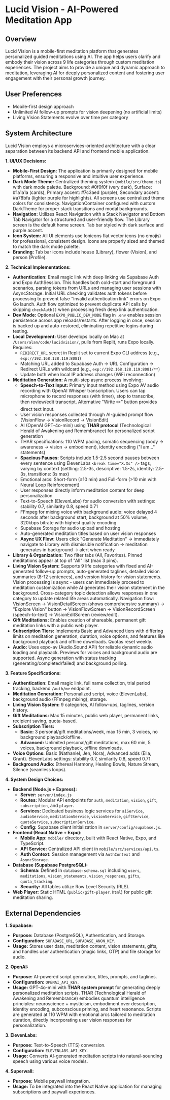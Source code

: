 # Lucid Vision - AI-Powered Meditation App

## Overview
Lucid Vision is a mobile-first meditation platform that generates personalized guided meditations using AI. The app helps users clarify and embody their vision across 9 life categories through custom meditation experiences. The project aims to provide a unique and dynamic approach to meditation, leveraging AI for deeply personalized content and fostering user engagement with their personal growth journey.

## User Preferences
- Mobile-first design approach
- Unlimited AI follow-up prompts for vision deepening (no artificial limits)
- Living Vision Statements evolve over time per category

## System Architecture
Lucid Vision employs a microservices-oriented architecture with a clear separation between its backend API and frontend mobile application.

**1. UI/UX Decisions:**
- **Mobile-First Design:** The application is primarily designed for mobile platforms, ensuring a responsive and intuitive user experience.
- **Dark Mode Theme:** Centralized theming system (`mobile/src/theme.ts`) with dark mode palette. Background: #0f0f0f (very dark), Surface: #1a1a1a (cards), Primary accent: #7c3aed (purple), Secondary accent: #a78bfa (lighter purple for highlights). All screens use centralized theme colors for consistency. NavigationContainer configured with custom DarkTheme for proper stack transitions and modal backgrounds.
- **Navigation:** Utilizes React Navigation with a Stack Navigator and Bottom Tab Navigator for a structured and user-friendly flow. The Library screen is the default home screen. Tab bar styled with dark surface and purple accent.
- **Icon System:** All UI elements use Ionicons flat vector icons (no emojis) for professional, consistent design. Icons are properly sized and themed to match the dark mode palette.
- **Branding:** Tab bar icons include house (Library), flower (Vision), and person (Profile).

**2. Technical Implementations:**
- **Authentication:** Email magic link with deep linking via Supabase Auth and Expo AuthSession. This handles both cold-start and foreground scenarios, parsing tokens from URLs and managing user sessions with AsyncStorage. Initial URL checking validates auth tokens before processing to prevent false "Invalid authentication link" errors on Expo Go launch. Auth flow optimized to prevent duplicate API calls by skipping `checkAuth()` when processing fresh deep link authentication.
- **Dev Mode:** Optional `EXPO_PUBLIC_DEV_MODE` flag in `.env` enables session persistence across app reloads/restarts. After logging in once, session is backed up and auto-restored, eliminating repetitive logins during testing.
- **Local Development:** User develops locally on Mac at `/Users/alan/code/lucidvision/`, pulls from Replit, runs Expo locally. Requires:
  - `REDIRECT_URL` secret in Replit set to current Expo CLI address (e.g., `exp://192.168.128.119:8081`)
  - Matching URL added to Supabase Auth → URL Configuration → Redirect URLs with wildcard (e.g., `exp://192.168.128.119:8081/**`)
  - Update both when local IP address changes (WiFi reconnection)
- **Meditation Generation:** A multi-step async process involving:
    - **Speech-to-Text Input:** Primary input method using Expo AV audio recording with OpenAI Whisper transcription. Users can tap microphone to record responses (with timer), stop to transcribe, then review/edit transcript. Alternative "Write ✏️" button provides direct text input.
    - User vision responses collected through AI-guided prompt flow (VisionFlow → VisionRecord → VisionEdit)
    - AI (OpenAI GPT-4o-mini) using **THAR protocol** (Technological Herald of Awakening and Remembrance) for personalized script generation
    - THAR specifications: 110 WPM pacing, somatic sequencing (body → awareness → vision → embodiment), identity encoding ("I am..." statements)
    - **Spacious Pauses:** Scripts include 1.5-2.5 second pauses between every sentence using ElevenLabs `<break time="X.Xs" />` tags, varying by context (settling: 2.5-3s, descriptive: 1.5-2s, identity: 2.5-3s, transitions: 3s max)
    - Emotional arcs: Short-form (≤10 min) and Full-form (>10 min with Neural Loop Reinforcement)
    - User responses directly inform meditation content for deep personalization
    - Text-to-Speech (ElevenLabs) for audio conversion with settings: stability 0.7, similarity 0.8, speed 0.71
    - FFmpeg for mixing voice with background audio: voice delayed 4 seconds after background start, background at 50% volume, 320kbps bitrate with highest quality encoding
    - Supabase Storage for audio upload and hosting
    - Auto-generated meditation titles based on user vision responses
    - **Async UX Flow:** Users click "Generate Meditation" → immediately navigate to Library with dismissible notification → meditation generates in background → alert when ready
- **Library & Organization:** Two filter tabs (All, Favorites). Pinned meditations appear at top of "All" list (max 3 pins).
- **Living Vision System:** Supports 9 life categories with fixed and AI-generated follow-up prompts, auto-generated taglines, detailed vision summaries (8-12 sentences), and version history for vision statements. Vision processing is async - users can immediately proceed to meditation customization while AI generates their vision statement in the background. Cross-category topic detection allows responses in one category to update related life areas automatically. Navigation flow: VisionScreen → VisionDetailScreen (shows comprehensive summary) → "Explore Vision" button → VisionFlowScreen → VisionRecordScreen (speech-to-text) → VisionEditScreen (review/edit).
- **Gift Meditations:** Enables creation of shareable, permanent gift meditation links with a public web player.
- **Subscription Tiers:** Implements Basic and Advanced tiers with differing limits on meditation generation, duration, voice options, and features like background playback and offline downloads. Quotas reset weekly.
- **Audio:** Uses expo-av (Audio.Sound API) for reliable dynamic audio loading and playback. Previews for voices and background audio are supported. Async generation with status tracking (generating/completed/failed) and background polling.

**3. Feature Specifications:**
- **Authentication:** Email magic link, full name collection, trial period tracking, backend `/auth/me` endpoint.
- **Meditation Generation:** Personalized script, voice (ElevenLabs), background audio (FFmpeg mixing), storage.
- **Living Vision System:** 9 categories, AI follow-ups, taglines, version history.
- **Gift Meditations:** Max 15 minutes, public web player, permanent links, recipient saving, quota-based.
- **Subscription Tiers:**
    - **Basic:** 3 personal/gift meditations/week, max 15 min, 3 voices, no background playback/offline.
    - **Advanced:** Unlimited personal/gift meditations, max 60 min, 5 voices, background playback, offline downloads.
- **Voice Options:** Basic (Nathaniel, Jen, Nora), Advanced adds (Ella, Grant). ElevenLabs settings: stability 0.7, similarity 0.8, speed 0.71.
- **Background Audio:** Ethereal Harmony, Healing Bowls, Nature Stream, Silence (seamless loops).

**4. System Design Choices:**
- **Backend (Node.js + Express):**
    - **Server:** `server/index.js`
    - **Routes:** Modular API endpoints for `auth`, `meditation`, `vision`, `gift`, `subscription`, and `player`.
    - **Services:** Dedicated business logic services for `aiService`, `audioService`, `meditationService`, `visionService`, `giftService`, `quotaService`, `subscriptionService`.
    - **Config:** Supabase client initialization in `server/config/supabase.js`.
- **Frontend (React Native + Expo):**
    - **Mobile App:** `mobile/` directory, built with React Native, Expo, and TypeScript.
    - **API Service:** Centralized API client in `mobile/src/services/api.ts`.
    - **Auth Context:** Session management via `AuthContext` and `AsyncStorage`.
- **Database (Supabase PostgreSQL):**
    - **Schema:** Defined in `database-schema.sql` including `users`, `meditations`, `vision_statements`, `vision_responses`, `gifts`, `quota_tracking`.
    - **Security:** All tables utilize Row Level Security (RLS).
- **Web Player:** Static HTML (`public/gift-player.html`) for public gift meditation sharing.

## External Dependencies

**1. Supabase:**
- **Purpose:** Database (PostgreSQL), Authentication, and Storage.
- **Configuration:** `SUPABASE_URL`, `SUPABASE_ANON_KEY`.
- **Usage:** Stores user data, meditation content, vision statements, gifts, and handles user authentication (magic links, OTP) and file storage for audio.

**2. OpenAI:**
- **Purpose:** AI-powered script generation, titles, prompts, and taglines.
- **Configuration:** `OPENAI_API_KEY`.
- **Usage:** GPT-4o-mini with **THAR system prompt** for generating deeply personalized meditation scripts. THAR (Technological Herald of Awakening and Remembrance) embodies quantum intelligence principles: neuroscience + mysticism, embodiment over description, identity encoding, subconscious priming, and heart resonance. Scripts are generated at 110 WPM with emotional arcs tailored to meditation duration, directly incorporating user vision responses for personalization.

**3. ElevenLabs:**
- **Purpose:** Text-to-Speech (TTS) conversion.
- **Configuration:** `ELEVENLABS_API_KEY`.
- **Usage:** Converts AI-generated meditation scripts into natural-sounding speech using various voice models.

**4. Superwall:**
- **Purpose:** Mobile paywall integration.
- **Usage:** To be integrated into the React Native application for managing subscriptions and paywall experiences.